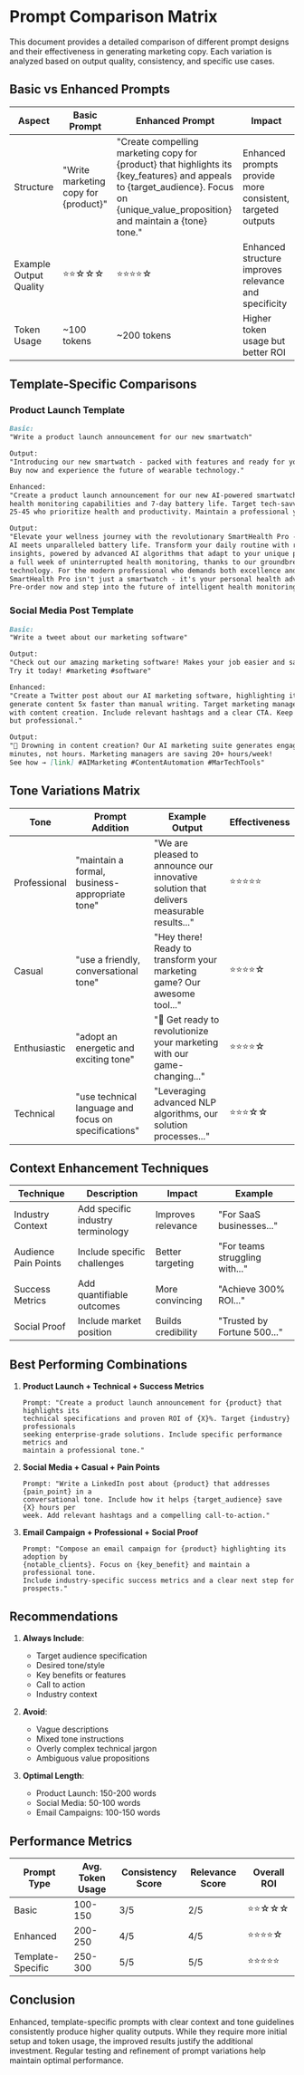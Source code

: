 # Prompt Comparison Matrix

This document provides a detailed comparison of different prompt designs and their effectiveness in generating marketing copy. Each variation is analyzed based on output quality, consistency, and specific use cases.

## Basic vs Enhanced Prompts

| Aspect | Basic Prompt | Enhanced Prompt | Impact |
|--------|--------------|-----------------|---------|
| Structure | "Write marketing copy for {product}" | "Create compelling marketing copy for {product} that highlights its {key_features} and appeals to {target_audience}. Focus on {unique_value_proposition} and maintain a {tone} tone." | Enhanced prompts provide more consistent, targeted outputs |
| Example Output Quality | ⭐⭐☆☆☆ | ⭐⭐⭐⭐☆ | Enhanced structure improves relevance and specificity |
| Token Usage | ~100 tokens | ~200 tokens | Higher token usage but better ROI |

## Template-Specific Comparisons

### Product Launch Template

```markdown
Basic:
"Write a product launch announcement for our new smartwatch"

Output:
"Introducing our new smartwatch - packed with features and ready for your active lifestyle. 
Buy now and experience the future of wearable technology."

Enhanced:
"Create a product launch announcement for our new AI-powered smartwatch that emphasizes its 
health monitoring capabilities and 7-day battery life. Target tech-savvy professionals aged 
25-45 who prioritize health and productivity. Maintain a professional yet exciting tone."

Output:
"Elevate your wellness journey with the revolutionary SmartHealth Pro - where cutting-edge 
AI meets unparalleled battery life. Transform your daily routine with real-time health 
insights, powered by advanced AI algorithms that adapt to your unique patterns. Experience 
a full week of uninterrupted health monitoring, thanks to our groundbreaking 7-day battery 
technology. For the modern professional who demands both excellence and efficiency, 
SmartHealth Pro isn't just a smartwatch - it's your personal health advisor. 
Pre-order now and step into the future of intelligent health monitoring."
```

### Social Media Post Template

```markdown
Basic:
"Write a tweet about our marketing software"

Output:
"Check out our amazing marketing software! Makes your job easier and saves time. 
Try it today! #marketing #software"

Enhanced:
"Create a Twitter post about our AI marketing software, highlighting its ability to 
generate content 5x faster than manual writing. Target marketing managers struggling 
with content creation. Include relevant hashtags and a clear CTA. Keep it conversational 
but professional."

Output:
"🚀 Drowning in content creation? Our AI marketing suite generates engaging copy in 
minutes, not hours. Marketing managers are saving 20+ hours/week! 
See how → [link] #AIMarketing #ContentAutomation #MarTechTools"
```

## Tone Variations Matrix

| Tone | Prompt Addition | Example Output | Effectiveness |
|------|----------------|----------------|---------------|
| Professional | "maintain a formal, business-appropriate tone" | "We are pleased to announce our innovative solution that delivers measurable results..." | ⭐⭐⭐⭐⭐ |
| Casual | "use a friendly, conversational tone" | "Hey there! Ready to transform your marketing game? Our awesome tool..." | ⭐⭐⭐⭐☆ |
| Enthusiastic | "adopt an energetic and exciting tone" | "🎉 Get ready to revolutionize your marketing with our game-changing..." | ⭐⭐⭐⭐☆ |
| Technical | "use technical language and focus on specifications" | "Leveraging advanced NLP algorithms, our solution processes..." | ⭐⭐⭐☆☆ |

## Context Enhancement Techniques

| Technique | Description | Impact | Example |
|-----------|-------------|---------|---------|
| Industry Context | Add specific industry terminology | Improves relevance | "For SaaS businesses..." |
| Audience Pain Points | Include specific challenges | Better targeting | "For teams struggling with..." |
| Success Metrics | Add quantifiable outcomes | More convincing | "Achieve 300% ROI..." |
| Social Proof | Include market position | Builds credibility | "Trusted by Fortune 500..." |

## Best Performing Combinations

1. **Product Launch + Technical + Success Metrics**
   ```
   Prompt: "Create a product launch announcement for {product} that highlights its 
   technical specifications and proven ROI of {X}%. Target {industry} professionals 
   seeking enterprise-grade solutions. Include specific performance metrics and 
   maintain a professional tone."
   ```

2. **Social Media + Casual + Pain Points**
   ```
   Prompt: "Write a LinkedIn post about {product} that addresses {pain_point} in a 
   conversational tone. Include how it helps {target_audience} save {X} hours per 
   week. Add relevant hashtags and a compelling call-to-action."
   ```

3. **Email Campaign + Professional + Social Proof**
   ```
   Prompt: "Compose an email campaign for {product} highlighting its adoption by 
   {notable_clients}. Focus on {key_benefit} and maintain a professional tone. 
   Include industry-specific success metrics and a clear next step for prospects."
   ```

## Recommendations

1. **Always Include**:
   - Target audience specification
   - Desired tone/style
   - Key benefits or features
   - Call to action
   - Industry context

2. **Avoid**:
   - Vague descriptions
   - Mixed tone instructions
   - Overly complex technical jargon
   - Ambiguous value propositions

3. **Optimal Length**:
   - Product Launch: 150-200 words
   - Social Media: 50-100 words
   - Email Campaigns: 100-150 words

## Performance Metrics

| Prompt Type | Avg. Token Usage | Consistency Score | Relevance Score | Overall ROI |
|-------------|------------------|-------------------|-----------------|-------------|
| Basic | 100-150 | 3/5 | 2/5 | ⭐⭐☆☆☆ |
| Enhanced | 200-250 | 4/5 | 4/5 | ⭐⭐⭐⭐☆ |
| Template-Specific | 250-300 | 5/5 | 5/5 | ⭐⭐⭐⭐⭐ |

## Conclusion

Enhanced, template-specific prompts with clear context and tone guidelines consistently produce higher quality outputs. While they require more initial setup and token usage, the improved results justify the additional investment. Regular testing and refinement of prompt variations help maintain optimal performance. 